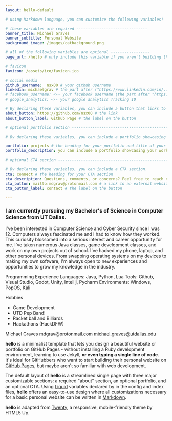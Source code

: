 ```yaml
---
layout: hello-default

# using Markdown language, you can customize the following variables!

# these variables are required -------------------------------
banner_title: Michael Graves
banner_subtitle: Personal Website
background_image: /images/catbackground.png

# all of the following variables are optional -----------------
page_url: /hello # only include this variable if you aren't building the page to your primary domain 

# favicon
favicon: /assets/ico/favicon.ico

# social media
github_username:  nsx00 # your github username
linkedin: michaelgrav # the part after ("https://www.linkedin.com/in/...")
# facebook_username: <-- your facebook username (the part after "https://www.facebook.com/...")
# google_analytics: <-- your google analytics Tracking ID

# By declaring these variables, you can include a button that links to an external website or to media.
about_button: https://github.com/nsx00 # the link
about_button_label: Github Page # the label on the button

# optional portfolio section ------------------------------------------

# By declaring these variables, you can include a portfolio showcasing your work and organize your portfolio's items into a custom layout, all without adding any CSS. In addition, you must 1) create an HTML file in the_includes folder for each project with the text you'd like to display, and 2) create a YAML file in the _data folder describing the order in which each project should be shown and categorized. See `/includes/example.html` and `/_data/work.yml` for examples.

portfolio: projects # the heading for your portfolio and title of your YAML file
portfolio_description: you can include a portfolio showcasing your work and organize your portfolio's items into a custom layout, all without adding any CSS. # a description to be desplayed below the heading and above the content

# optional CTA section --------------------------------------------------

# By declaring these variables, you can include a CTA section.
cta: connect # the heading for your CTA section
cta_description: Questions, comments, or concerns? Feel free to reach out! # a description to be desplayed below the heading and above the content
cta_button: mailto:mdgrav@protonmail.com # a link to an external website or to media
cta_button_label: contact # the label on the button

---			
```

[//]: # (write a bit about yourself here)
### I am currently pursuing my Bachelor's of Science in Computer Science from UT Dallas.  

I've been interested in Computer Science and Cyber Security since I was 12. Computers always fascinated me and I had to know how they worked. This curiosity blossomed into a serious interest and career opportunity for me. I've taken numerous Java classes, game development classes, and work on my own projects out of school. I've hacked my phone, laptop, and other personal devices. From swapping operating systems on my devices to making my own software, I'm always open to new experiences and opportunities to grow my knowledge in the industry.

Programming Experience
Languages: Java, Python, Lua
Tools: Github, Visual Studio, Godot, Unity, Intellij, Pycharm
Environments: Windows, PopOS, Kali

Hobbies
- Game Development
- UTD Pep Band!
- Racket ball and Billiards
- Hackathons (HackDFW)

Michael Graves
mdgrav@protonmail.com
michael.graves@utdallas.edu

**hello** is a minimalist template that lets you design a beautiful website or portfolio on GitHub Pages - without installing a Ruby
development environment, learning to use Jekyll, **or even typing a single line of code**. It's ideal for GitHubbers
who want to start building their personal website on [GitHub Pages](https://pages.github.com/), but maybe aren't so familiar with web development.
  

The default layout of **hello** is a streamlined single page with three major customizable sections: a required "about" section, an optional portfolio, and an optional CTA. Using [Liquid](https://shopify.github.io/liquid/) variables declared by in the config and index files, **hello** offers an easy-to-use design where all customizations necessary for a basic personal website can be written in [Markdown](https://www.markdownguide.org/basic-syntax/).  


**hello** is adapted from [Twenty](https://html5up.net/twenty), a responsive, mobile-friendly theme by HTML5 Up.
